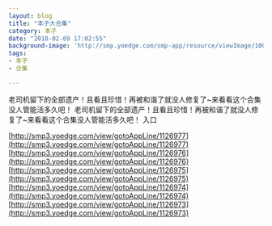 ```yaml
---
layout: blog
title: "本子大合集"
category: 本子
date: "2018-02-09 17:02:55"
background-image: 'http://smp.yoedge.com/smp-app/resource/viewImage/1004600appline.png'
tags:
- 本子
- 合集

---
```

老司机留下的全部遗产！且看且珍惜！再被和谐了就没人修复了~来看看这个合集没人管能活多久吧！
老司机留下的全部遗产！且看且珍惜！再被和谐了就没人修复了~来看看这个合集没人管能活多久吧！
入口

[http://smp3.yoedge.com/view/gotoAppLine/1126977](http://smp3.yoedge.com/view/gotoAppLine/1126977)
[http://smp3.yoedge.com/view/gotoAppLine/1126976](http://smp3.yoedge.com/view/gotoAppLine/1126976)
[http://smp3.yoedge.com/view/gotoAppLine/1126975](http://smp3.yoedge.com/view/gotoAppLine/1126975)
[http://smp3.yoedge.com/view/gotoAppLine/1126974](http://smp3.yoedge.com/view/gotoAppLine/1126974)
[http://smp3.yoedge.com/view/gotoAppLine/1126973](http://smp3.yoedge.com/view/gotoAppLine/1126973)

        
